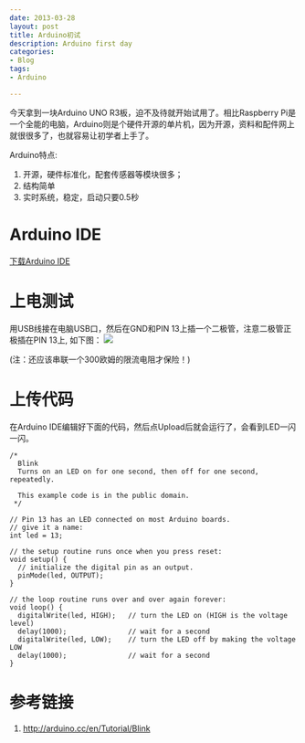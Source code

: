 ```yaml
---
date: 2013-03-28
layout: post
title: Arduino初试
description: Arduino first day
categories:
- Blog
tags:
- Arduino

---
```


今天拿到一块Arduino UNO R3板，迫不及待就开始试用了。相比Raspberry Pi是一个全能的电脑，Arduino则是个硬件开源的单片机，因为开源，资料和配件网上就很很多了，也就容易让初学者上手了。

Arduino特点:
1. 开源，硬件标准化，配套传感器等模块很多；
2. 结构简单
3. 实时系统，稳定，启动只要0.5秒

# Arduino IDE
[下载Arduino IDE](http://arduino.cc/en/Main/Software)


# 上电测试
用USB线接在电脑USB口，然后在GND和PIN 13上插一个二极管，注意二极管正极插在PIN 13上, 如下图：
<img src="http://ww1.sinaimg.cn/bmiddle/6bc40342jw1e35tmsg0tjj.jpg"/>

(注：还应该串联一个300欧姆的限流电阻才保险！)

# 上传代码
在Arduino IDE编辑好下面的代码，然后点Upload后就会运行了，会看到LED一闪一闪。

```
/*
  Blink
  Turns on an LED on for one second, then off for one second, repeatedly.
 
  This example code is in the public domain.
 */
 
// Pin 13 has an LED connected on most Arduino boards.
// give it a name:
int led = 13;

// the setup routine runs once when you press reset:
void setup() {                
  // initialize the digital pin as an output.
  pinMode(led, OUTPUT);     
}

// the loop routine runs over and over again forever:
void loop() {
  digitalWrite(led, HIGH);   // turn the LED on (HIGH is the voltage level)
  delay(1000);               // wait for a second
  digitalWrite(led, LOW);    // turn the LED off by making the voltage LOW
  delay(1000);               // wait for a second
}
```

# 参考链接

1. http://arduino.cc/en/Tutorial/Blink
